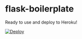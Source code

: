 flask-boilerplate
=================

Ready to use and deploy to Heroku!

[![Deploy](https://www.herokucdn.com/deploy/button.png)](https://heroku.com/deploy)
